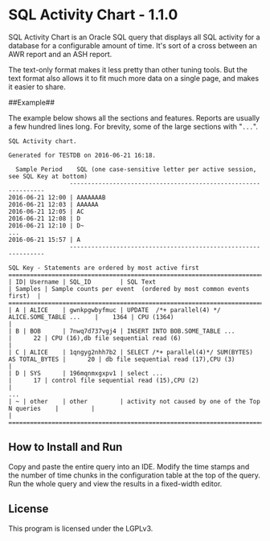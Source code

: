 SQL Activity Chart - 1.1.0
============

SQL Activity Chart is an Oracle SQL query that displays all SQL activity for a database for a configurable amount of time.  It's sort of a cross between an AWR report and an ASH report.

The text-only format makes it less pretty than other tuning tools.  But the text format also allows it to fit much more data on a single page, and makes it easier to share.


##Example##

The example below shows all the sections and features.  Reports are usually a few hundred lines long.  For brevity, some of the large sections with "`...`".


    SQL Activity chart.

    Generated for TESTDB on 2016-06-21 16:18.
    
      Sample Period    SQL (one case-sensitive letter per active session, see SQL Key at bottom)
                     ---------------------------------------------------------------
    2016-06-21 12:00 | AAAAAAAB
    2016-06-21 12:03 | AAAAAA
    2016-06-21 12:05 | AC
    2016-06-21 12:08 | D
    2016-06-21 12:10 | D~           
    ...
    2016-06-21 15:57 | A
                     ---------------------------------------------------------------
    
    SQL Key - Statements are ordered by most active first
    =================================================================================================================================================================
    | ID| Username | SQL_ID        | SQL Text                                           | Samples | Sample counts per event  (ordered by most common events first)  |
    =================================================================================================================================================================
    | A | ALICE    | gwnkpgwbyfmuc | UPDATE  /*+ parallel(4) */ ALICE.SOME_TABLE ...    |    1364 | CPU (1364)                                                      |
    | B | BOB      | 7nwq7d737vgj4 | INSERT INTO BOB.SOME_TABLE ...                     |      22 | CPU (16),db file sequential read (6)                            |
    | C | ALICE    | 1qngyg2nhh7b2 | SELECT /*+ parallel(4)*/ SUM(BYTES) AS TOTAL_BYTES |      20 | db file sequential read (17),CPU (3)                            |
    | D | SYS      | 196mqnmxgxpv1 | select ...                                         |      17 | control file sequential read (15),CPU (2)                       |
    ...
    | ~ | other    | other         | activity not caused by one of the Top N queries    |         |                                                                 |
    =================================================================================================================================================================


## How to Install and Run

Copy and paste the entire query into an IDE.  Modify the time stamps and the number of time chunks in the configuration table at the top of the query.  Run the whole query and view the results in a fixed-width editor.


## License
This program is licensed under the LGPLv3.
